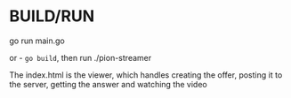 # BUILD/RUN
go run main.go

or - `go build`, then run ./pion-streamer

The index.html is the viewer, which handles creating the offer, posting it to the server, getting the answer and watching the video
